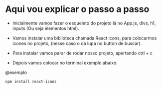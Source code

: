 # Aqui vou explicar o passo a passo #

* Inicialmente vamos fazer o esqueleto do projeto lá no App.js, divs, h1, inputs (Ou seja elementos html).

* Vamos instalar uma biblioteca chamada React icons, para colocarmos icones no projeto, (nesse caso o dá lupa no button de buscar).

* Para instalar vamos parar de rodar nosso projeto, apertando ctrl + c

* Depois vamos colocar no terminal exemplo abaixo:

@exemplo
```bash
npm install react-icons
```